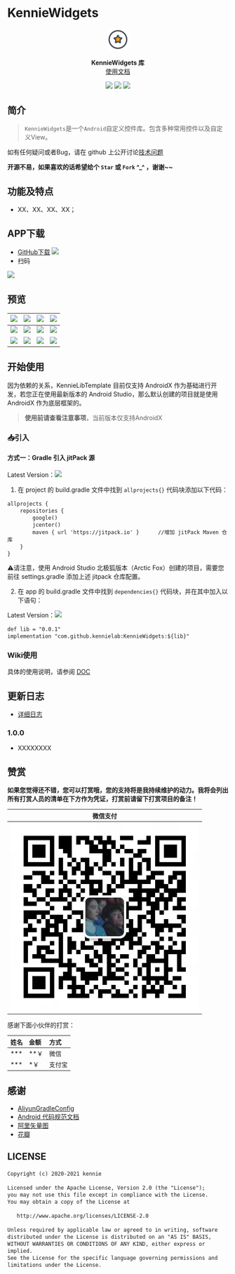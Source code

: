 # KennieWidgets

<p align="center"><img src="./resources/screenshots/logo.png" width="10%"/></p>

<p align="center">
    <strong>KennieWidgets 库</strong>
    <br>
    <a href="https://kennielab.github.io/KennieWidgets/">使用文档</a>
    <br>
</p>

<p align="center">
<img src="https://img.shields.io/badge/language-java-blue.svg"/>
<img src="https://img.shields.io/badge/language-kotlin-orange.svg"/>
<img src="https://img.shields.io/badge/license-Apache-green.svg"/>
</p>



## 简介

> `KennieWidgets`是一个`Android`自定义控件库。包含多种常用控件以及自定义View。

如有任何疑问或者Bug，请在 github 上公开讨论[技术问题](https://github.com/kennielab/KennieWidgets/issues)

**开源不易，如果喜欢的话希望给个 `Star` 或 `Fork` ^_^ ，谢谢~~**

## 功能及特点

- XX、XX、XX、XX；

## APP下载

- [GitHub下载](https://gitee.com/kenniecode/kennie-android/tree/template%2Flibrary/releases) [![](https://img.shields.io/badge/Download-apk-green.svg)](https://gitee.com/kenniecode/kennie-android/tree/template%2Flibrary/releases/app-release.apk)
- 扫码

![](./resources/download_qr_code.png)


## 预览

<!-- <img src="./resources/screenshots/screenshot_01.jpg" width="50%"/> -->

| ![](resources/screenshots/01.jpg) | ![](resources/screenshots/02.jpg) | ![](resources/screenshots/03.jpg) | ![](resources/screenshots/04.jpg) |
| --- | --- | --- | --- |
| ![](resources/screenshots/05.jpg) | ![](resources/screenshots/06.jpg) | ![](art/07.jpg) | ![](resources/screenshots/08.jpg) |
| ![](resources/screenshots/01.gif) | ![](resources/screenshots/02.gif) | ![](art/03.gif) | ![](resources/screenshots/04.gif) |


## 开始使用
因为依赖的关系，KennieLibTemplate 目前仅支持 AndroidX 作为基础进行开发，若您正在使用最新版本的 Android Studio，那么默认创建的项目就是使用 AndroidX 作为底层框架的。
> **使用前请查看注意事项**，当前版本仅支持AndroidX

### 📥引入

#### 方式一：Gradle 引入  jitPack 源

<div>

Latest Version：[![](https://jitpack.io/v/kennielab/KennieWidgets.svg)](https://jitpack.io/#kennielab/KennieWidgets)

1) 在 project 的 build.gradle 文件中找到 `allprojects{}` 代码块添加以下代码：

```
allprojects {
    repositories {
        google()
        jcenter()
        maven { url 'https://jitpack.io' }      //增加 jitPack Maven 仓库
    }
}
```

⚠️请注意，使用 Android Studio 北极狐版本（Arctic Fox）创建的项目，需要您前往 settings.gradle 添加上述 jitpack 仓库配置。

2) 在 app 的 build.gradle 文件中找到 `dependencies{}` 代码块，并在其中加入以下语句：

Latest Version：[![](https://jitpack.io/v/kennielab/KennieWidgets.svg)](https://jitpack.io/#kennielab/KennieWidgets)

```
def lib = "0.0.1"
implementation "com.github.kennielab:KennieWidgets:${lib}"
```

### Wiki使用

具体的使用说明，请参阅 [DOC](https://kennielab.github.io/KennieWidgets/)

## 更新日志
- [详细日志](./UPDATELOG.md)

### 1.0.0

- XXXXXXXX

## 赞赏

**如果您觉得还不错，您可以打赏哦，您的支持将是我持续维护的动力。我将会列出所有打赏人员的清单在下方作为凭证，打赏前请留下打赏项目的备注！**

|  微信支付 |
|--|
|  ![SMOOTH](./resources/pay/微信支付.jpg) |

感谢下面小伙伴的打赏：

姓名 | 金额 | 方式
:-|:-|:-
*** | **￥ | 微信
*** | *￥ | 支付宝

## 感谢

- [AliyunGradleConfig](https://github.com/gzu-liyujiang/AliyunGradleConfig)
- [Android 代码规范文档](https://gitee.com/getActivity/AndroidCodeStandard)
- [阿里矢量图](https://www.iconfont.cn/)
- [花瓣](https://huaban.com/)

## LICENSE

```
Copyright (c) 2020-2021 kennie

Licensed under the Apache License, Version 2.0 (the "License");
you may not use this file except in compliance with the License.
You may obtain a copy of the License at

   http://www.apache.org/licenses/LICENSE-2.0

Unless required by applicable law or agreed to in writing, software
distributed under the License is distributed on an "AS IS" BASIS,
WITHOUT WARRANTIES OR CONDITIONS OF ANY KIND, either express or implied.
See the License for the specific language governing permissions and
limitations under the License.
```